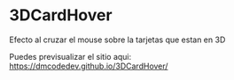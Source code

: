 # 3DCardHover
Efecto al cruzar el mouse sobre la tarjetas que estan en 3D

Puedes previsualizar el sitio aqui:
https://dmcodedev.github.io/3DCardHover/
